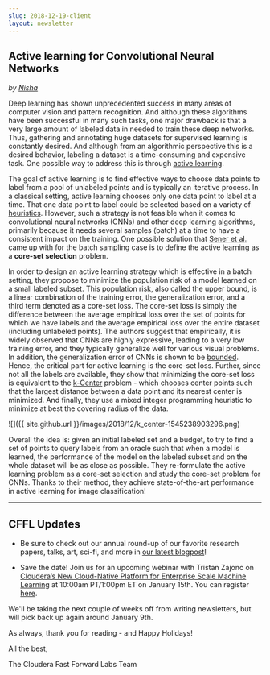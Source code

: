 ```yaml
---
slug: 2018-12-19-client
layout: newsletter
---
```


## Active learning for Convolutional Neural Networks
_by [Nisha](https://twitter.com/NishaMuktewar)_

Deep learning has shown unprecedented success in many areas of computer vision and pattern recognition. And although these 
algorithms have been successful in many such tasks, one major drawback is that a very large amount of labeled data in needed
to train these deep networks. Thus, gathering and annotating huge datasets for supervised learning is constantly desired. And 
although from an algorithmic perspective this is a desired behavior, labeling a dataset is a time-consuming and expensive 
task. One possible way to address this is through [active learning](https://en.wikipedia.org/wiki/Active_learning_(machine_learning)). 

The goal of active learning is to find effective ways to choose data points to label from a pool of unlabeled points and is 
typically an iterative process. In a classical setting, active learning chooses only one data point to label at a time. 
That one data point to label could be selected based on a variety of [heuristics](http://burrsettles.com/pub/settles.activelearning.pdf). However, such a strategy is not feasible when it comes to convolutional neural networks (CNNs) and other deep learning algorithms, primarily because it needs several samples (batch) at a time to have a consistent impact on the training. One possible solution that [Sener et al.](https://arxiv.org/abs/1708.00489) came up with for the batch sampling case is to define the active learning as a **core-set selection** problem.

In order to design an active learning strategy which is effective in a batch setting, they propose to minimize the population 
risk of a model learned on a small labeled subset. This population risk, also called the upper bound, is a linear combination of 
the training error, the generalization error, and a third term denoted as a core-set loss. The core-set loss is simply the 
difference between the average empirical loss over the set of points for which we have labels and the average empirical 
loss over the entire dataset (including unlabeled points). The authors suggest that empirically, it is widely observed that CNNs 
are highly expressive, leading to a very low training error, and they typically generalize well for various visual problems. In 
addition, the generalization error of CNNs is shown to be [bounded](https://arxiv.org/abs/1005.2243). Hence, the critical part 
for active learning is the core-set loss. Further, since not all the labels are available, they show that minimizing the 
core-set loss is equivalent to the [k-Center](https://en.wikipedia.org/wiki/Metric_k-center) problem - which chooses center 
points such that the largest distance between a data point and its nearest center is minimized. And finally, they use a mixed 
integer programming heuristic to minimize at best the covering radius of the data. 

![]({{ site.github.url }}/images/2018/12/k_center-1545238903296.png)

Overall the idea is: given an initial labeled set and a budget, to try to find a set of points to query labels from an oracle 
such that when a model is learned, the performance of the model on the labeled subset and on the whole dataset will be as 
close as possible. They re-formulate the active learning problem as a core-set selection and study the core-set problem for CNNs. Thanks to their method, they achieve state-of-the-art performance in active learning for image classification!

---

## CFFL Updates

* Be sure to check out our annual round-up of our favorite research papers, talks, art, sci-fi, and more in [our latest blogpost](https://blog.fastforwardlabs.com/2018/12/18/highlights-2018.html)!

* Save the date!  Join us for an upcoming webinar with Tristan Zajonc on [Cloudera’s New Cloud-Native Platform for Enterprise Scale Machine Learning](https://www.cloudera.com/more/events/webinars/cloud_native_ml_and_data_engineering.html?src=ffl) at 10:00am PT/1:00pm ET on January 15th. You can register [here](https://www.cloudera.com/more/events/webinars/cloud_native_ml_and_data_engineering.html?src=ffl).

We'll be taking the next couple of weeks off from writing newsletters, but will pick back up again around January 9th.

As always, thank you for reading - and Happy Holidays!

All the best,

The Cloudera Fast Forward Labs Team
